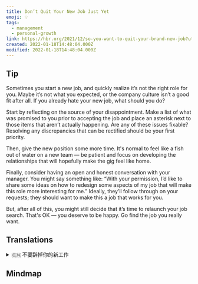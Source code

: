 ```yaml
---
title: Don’t Quit Your New Job Just Yet
emoji: 💡
tags:
  - management
  - personal-growth
link: https://hbr.org/2021/12/so-you-want-to-quit-your-brand-new-job?utm_medium=email&utm_source=newsletter_daily&utm_campaign=mtod_notactsubs
created: 2022-01-18T14:48:04.000Z
modified: 2022-01-18T14:48:04.000Z
---
```


## Tip

Sometimes you start a new job, and quickly realize it’s not the right role for you. Maybe it’s not what you expected, or the company culture isn’t a good fit after all. If you already hate your new job, what should you do?

Start by reflecting on the source of your disappointment. Make a list of what was promised to you prior to accepting the job and place an asterisk next to those items that aren’t actually happening. Are any of these issues fixable? Resolving any discrepancies that can be rectified should be your first priority.

Then, give the new position some more time. It's normal to feel like a fish out of water on a new team — be patient and focus on developing the relationships that will hopefully make the gig feel like home.

Finally, consider having an open and honest conversation with your manager. You might say something like: “With your permission, I’d like to share some ideas on how to redesign some aspects of my job that will make this role more interesting for me.” Ideally, they’ll follow through on your requests; they should want to make this a job that works for you.

But, after all of this, you might still decide that it’s time to relaunch your job search. That's OK — you deserve to be happy. Go find the job you really want.

## Translations

<details>
   <summary>🇨🇳 不要辞掉你的新工作</summary>

有时你开始了一份新工作，很快就意识到它不适合你。 也许这并不符合你的预期，或者公司的文化根本就不适合你。 如果你已经讨厌你的新工作，你该怎么办？

从回顾你失望的根源开始。 列出一张在接受工作之前承诺给你的事情的清单，并在那些没有发生的事情旁边加上星号。 这些问题有没有可以解决的？ 解决任何可以纠正的不一致应该是你的首要任务。

然后，给新职位更多的时间。 在一个新的团队中，感觉不自在是很正常的——要有耐心，集中精力发展关系，希望能让工作有家的感觉。

最后，考虑一下和你的经理进行一次开诚布公的谈话。 你可以这样说：“在你允许的情况下，我想分享一些关于如何重新设计我的工作的一些方面的想法，使这个角色对我来说更有趣。” 理想的情况是，他们会按照你的要求去做；他们应该想让这份工作适合你。

但是，在所有这些之后，你可能仍然决定是时候重新开始你的求职了。 没关系——你应该快乐。 去找你真正想要的工作。

</details>

## Mindmap

![]()
